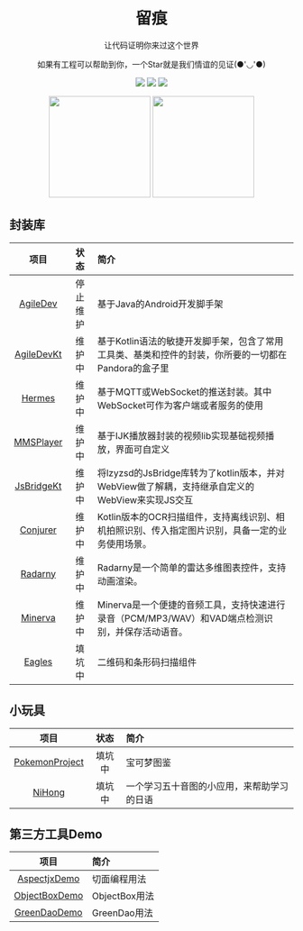 <h1 align="center">留痕</h1>

<p align="center">让代码证明你来过这个世界</p>
<p align="center">如果有工程可以帮助到你，一个Star就是我们情谊的见证(●'◡'●)</p>

<p align="center">
<img src="https://img.shields.io/badge/Android-%2335495e.svg?style=for-the-badge&logo=Android&logoColor=%FF35D06D"/>
<img src="https://img.shields.io/badge/Kotlin-%2335495e.svg?&style=for-the-badge&logo=kotlin&logoColor=%FF7F52FF"/>
<img src="https://img.shields.io/badge/CSharp-%2335495e.svg?&style=for-the-badge&logo=CSharp"/>
</p>

<p align="center">
<img height="180em" src="https://github-readme-stats.vercel.app/api?username=LZ9&theme=algolia" />
<img height="180em" src="https://github-readme-stats.vercel.app/api/top-langs/?username=LZ9&theme=algolia&layout=compact&langs_count=20" />
</p>

## 封装库
项目 | 状态 | 简介
:---:|:---:|:---
[AgileDev](https://github.com/LZ9/AgileDev) | 停止维护 | 基于Java的Android开发脚手架
[AgileDevKt](https://github.com/LZ9/AgileDevKt) | 维护中 | 基于Kotlin语法的敏捷开发脚手架，包含了常用工具类、基类和控件的封装，你所要的一切都在Pandora的盒子里
[Hermes](https://github.com/LZ9/Hermes) | 维护中 | 基于MQTT或WebSocket的推送封装。其中WebSocket可作为客户端或者服务的使用
[MMSPlayer](https://github.com/LZ9/MMSPlayer) | 维护中 | 基于IJK播放器封装的视频lib实现基础视频播放，界面可自定义
[JsBridgeKt](https://github.com/LZ9/JsBridgeKt) | 维护中 | 将lzyzsd的JsBridge库转为了kotlin版本，并对WebView做了解耦，支持继承自定义的WebView来实现JS交互
[Conjurer](https://github.com/LZ9/Conjurer) | 维护中 | Kotlin版本的OCR扫描组件，支持离线识别、相机拍照识别、传入指定图片识别，具备一定的业务使用场景。
[Radarny](https://github.com/LZ9/Radarny) | 维护中 | Radarny是一个简单的雷达多维图表控件，支持动画渲染。
[Minerva](https://github.com/LZ9/Minerva) | 维护中 | Minerva是一个便捷的音频工具，支持快速进行录音（PCM/MP3/WAV）和VAD端点检测识别，并保存活动语音。
[Eagles](https://github.com/LZ9/Eagles) | 填坑中 | 二维码和条形码扫描组件

## 小玩具
项目 | 状态 | 简介
:---:|:---:|:---
[PokemonProject](https://github.com/LZ9/PokemonProject) | 填坑中 | 宝可梦图鉴
[NiHong](https://github.com/LZ9/NiHong) | 填坑中 | 一个学习五十音图的小应用，来帮助学习的日语

## 第三方工具Demo
项目 | 简介
:---:|:---
[AspectjxDemo](https://github.com/LZ9/AspectjxDemo) | 切面编程用法
[ObjectBoxDemo](https://github.com/LZ9/ObjectBoxDemo) | ObjectBox用法
[GreenDaoDemo](https://github.com/LZ9/GreenDaoDemo) | GreenDao用法



